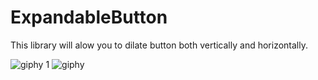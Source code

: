 # ExpandableButton

This library will alow you to dilate button both vertically and horizontally.

![giphy 1](https://cloud.githubusercontent.com/assets/14089959/20384460/f2ea67a6-acd9-11e6-9a2f-71957bec1d30.gif)
![giphy](https://cloud.githubusercontent.com/assets/14089959/20384461/f2f49da2-acd9-11e6-90ea-c4e593ccf5fe.gif)
